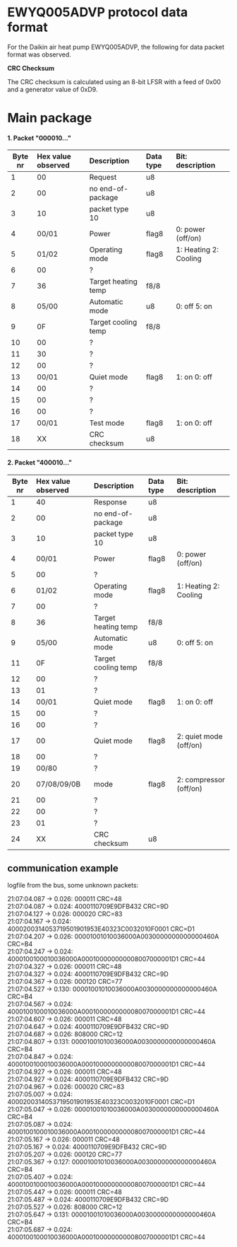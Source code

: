 # EWYQ005ADVP protocol data format

For the Daikin air heat pump EWYQ005ADVP, the following for data packet format was observed.

**CRC Checksum**

The CRC checksum is calculated using an 8-bit LFSR with a feed of 0x00 and a generator value of 0xD9.

# Main package

#### 1. Packet "000010..."

| Byte nr       | Hex value observed            | Description           | Data type     | Bit: description |
|---------------|:------------------------------|:----------------------|:--------------|:-----------------|
|     1         | 00                            | Request               | u8
|     2         | 00                            | no end-of-package     | u8
|     3         | 10                            | packet type 10        | u8
|     4         | 00/01                         | Power                 | flag8 | 0: power (off/on)
|     5         | 01/02                         | Operating mode        | flag8 | 1: Heating 2: Cooling
|     6         | 00                            | ?                     | 
|     7         | 36                            | Target heating temp   | f8/8
|     8         | 05/00                         | Automatic mode        | u8 | 0: off 5: on
|     9         | 0F                            | Target cooling temp   | f8/8
|    10         | 00                            | ?                     |
|    11         | 30                            | ?                     |
|    12         | 00                            | ?                     |
|    13         | 00/01                         | Quiet mode            | flag8 | 1: on 0: off
|    14         | 00                            | ?                     | 
|    15         | 00                            | ?                     |
|    16         | 00                            | ?                     |
|    17         | 00/01                         | Test mode             | flag8 | 1: on 0: off
|    18         | XX                            | CRC checksum          | u8


#### 2. Packet "400010..."

| Byte nr       | Hex value observed            | Description           | Data type     | Bit: description |
|---------------|:------------------------------|:----------------------|:--------------|:-----------------|
|     1         | 40                            | Response              | u8
|     2         | 00                            | no end-of-package     | u8
|     3         | 10                            | packet type 10        | u8
|     4         | 00/01                         | Power                 | flag8         | 0: power (off/on) |
|     5         | 00                            | ?                     | 
|     6         | 01/02                         | Operating mode        | flag8         | 1: Heating 2: Cooling
|     7         | 00                            | ?                     |
|     8         | 36                            | Target heating temp   | f8/8
|     9         | 05/00                         | Automatic mode        | u8 | 0: off 5: on
|    11         | 0F                            | Target cooling temp   | f8/8
|    12         | 00                            | ?                     | 
|    13         | 01                            | ?                     |
|    14         | 00/01                         | Quiet mode            | flag8 | 1: on 0: off
|    15         | 00                            | ?
|    16         | 00                            | ?
|    17         | 00                            | Quiet mode            | flag8         | 2: quiet mode (off/on) |
|    18         | 00                            | ?
|    19         | 00/80                         | ? 
|    20         | 07/08/09/0B                   |  mode                 | flag8         | 2: compressor (off/on) 
|    21         | 00                            | ?
|    22         | 00                            | ?
|    23         | 01                            | ?
|    24         | XX                            | CRC checksum          | u8


## communication example

logfile from the bus, some unknown packets:

21:07:04.087 -> 0.026: 000011 CRC=48\
21:07:04.087 -> 0.024: 4000110709E9DFB432 CRC=9D\
21:07:04.127 -> 0.026: 000020 CRC=83\
21:07:04.167 -> 0.024: 4000200314053719501901953E40323C0032010F0001 CRC=D1\
21:07:04.207 -> 0.026: 00001001010036000A0030000000000000460A CRC=B4\
21:07:04.247 -> 0.024: 4000100100010036000A000100000000008007000001D1 CRC=44\
21:07:04.327 -> 0.026: 000011 CRC=48\
21:07:04.327 -> 0.024: 4000110709E9DFB432 CRC=9D\
21:07:04.367 -> 0.026: 000120 CRC=77\
21:07:04.527 -> 0.130: 00001001010036000A0030000000000000460A CRC=B4\
21:07:04.567 -> 0.024: 4000100100010036000A000100000000008007000001D1 CRC=44\
21:07:04.607 -> 0.026: 000011 CRC=48\
21:07:04.647 -> 0.024: 4000110709E9DFB432 CRC=9D\
21:07:04.687 -> 0.026: 808000 CRC=12\
21:07:04.807 -> 0.131: 00001001010036000A0030000000000000460A CRC=B4\
21:07:04.847 -> 0.024: 4000100100010036000A000100000000008007000001D1 CRC=44\
21:07:04.927 -> 0.026: 000011 CRC=48\
21:07:04.927 -> 0.024: 4000110709E9DFB432 CRC=9D\
21:07:04.967 -> 0.026: 000020 CRC=83\
21:07:05.007 -> 0.024: 4000200314053719501901953E40323C0032010F0001 CRC=D1\
21:07:05.047 -> 0.026: 00001001010036000A0030000000000000460A CRC=B4\
21:07:05.087 -> 0.024: 4000100100010036000A000100000000008007000001D1 CRC=44\
21:07:05.167 -> 0.026: 000011 CRC=48\
21:07:05.167 -> 0.024: 4000110709E9DFB432 CRC=9D\
21:07:05.207 -> 0.026: 000120 CRC=77\
21:07:05.367 -> 0.127: 00001001010036000A0030000000000000460A CRC=B4\
21:07:05.407 -> 0.024: 4000100100010036000A000100000000008007000001D1 CRC=44\
21:07:05.447 -> 0.026: 000011 CRC=48\
21:07:05.487 -> 0.024: 4000110709E9DFB432 CRC=9D\
21:07:05.527 -> 0.026: 808000 CRC=12\
21:07:05.647 -> 0.131: 00001001010036000A0030000000000000460A CRC=B4\
21:07:05.687 -> 0.024: 4000100100010036000A000100000000008007000001D1 CRC=44
